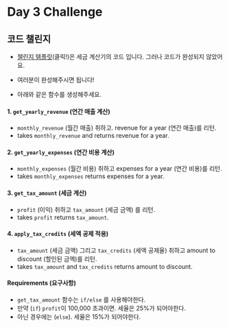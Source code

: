 # Day 3 Challenge



## 코드 챌린지

- [챌린지 템플릿](https://replit.com/@serranoarevalo/TaxCalc#main.py)(클릭!)은 세금 계산기의 코드 입니다. 그러나 코드가 완성되지 않았어요.

- 여러분이 완성해주시면 됩니다!

- 아래와 같은 함수를 생성해주세요.



#### 1. `get_yearly_revenue` (연간 매출 계산)

- `monthly_revenue` (월간 매출) 취하고. revenue for a year (연간 매출)를 리턴.
- takes `monthly_revenue` and returns revenue for a year.

#### 2. `get_yearly_expenses` (연간 비용 계산)

- `monthly_expenses` (월간 비용) 취하고 expenses for a year (연간 비용)를 리턴.
- takes `monthly_expenses` returns expenses for a year.

#### 3. `get_tax_amount` (세금 계산)

- `profit` (이익) 취하고 `tax_amount` (세금 금액) 를 리턴.
- takes `profit` returns `tax_amount`.

#### 4. `apply_tax_credits` (세액 공제 적용)

- `tax_amount` (세금 금액) 그리고 `tax_credits` (세액 공제율) 취하고 amount to discount (할인된 금액)를 리턴.
- takes `tax_amount` and `tax_credits` returns amount to discount.

#### Requirements (요구사항)

- `get_tax_amount` 함수는 `if/else` 를 사용해야한다.
- 만약 (`if`) `profit`이 100,000 초과이면. 세율은 25%가 되어야한다.
- 아닌 경우에는 (`else`). 세율은 15%가 되어야한다.